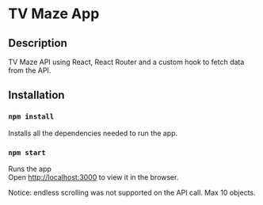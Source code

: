 # TV Maze App

## Description

TV Maze API using React, React Router and a custom hook to fetch data from the API.

## Installation

### `npm install`

Installs all the dependencies needed to run the app.

### `npm start`

Runs the app \
Open [http://localhost:3000](http://localhost:3000) to view it in the browser.

Notice: endless scrolling was not supported on the API call. Max 10 objects.
